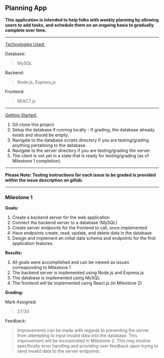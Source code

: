 ## Planning App

**This application is intended to help folks with weekly planning by allowing users to add tasks, and schedule them on an ongoing basis to gradually complete over time.**
<hr>

<ins> Technologies Used: </ins>

Database:
> MySQL

Backend:
> Node.js, Express,js

Frontend:
> REACT.js

<hr>

<ins>Getting Started:</ins> 

1) Git clone this project
2) Setup the database if running locally - if grading, the database already exists and should be empty.
3) Navigate to the database scripts directory if you are testing/grading anything pertatining to the database.
4) Navigate to the server directory if you are testing/grading the server.
5) The client is not yet in a state that is ready for testing/grading (as of Milestone 1 completion).

<hr>

**Please Note: Testing instructions for each issue to be graded is provided within the issue description on gitlab.**

<hr>

### Milestone 1

<b>Goals:</b>

1) Create a backend server for the web application
2) Connect the backend server to a database (MySQL)
3) Create server endpoints for the frontend to call, once implemented
4) Have endpoints create, read, update, and delete data in the database
5) Design and implement an initial data schema and endpoints for the first application features.

<b>Results:</b>

1) All goals were accomplished and can be viewed as issues corresponding to Milestone 1
2) The backend server is implemented using Node.js and Express.js
3) The database is implemented using MySQL
4) The frontend will be implemented using React.js (in Milestone 2)

<b>Grading:</b>

Mark Assigned:
> 27/30

Feedback: 
> Improvements can be made with regards to preventing the server from attempting to input invalid data into the database. This improvement will be 
incorporated in Milestone 2. This may involve specifically error handling and providing user feedback upon trying to send invalid data to the server endpoints.

